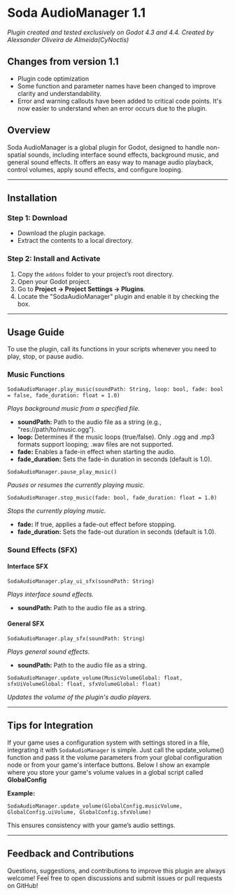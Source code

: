 # Soda AudioManager 1.1

*Plugin created and tested exclusively on Godot 4.3 and 4.4.*
*Created by Alexsander Oliveira de Almeida(CyNoctis)*

## Changes from version 1.1
- Plugin code optimization
- Some function and parameter names have been changed to improve clarity and understandability.
- Error and warning callouts have been added to critical code points. It's now easier to understand when an error occurs due to the plugin.

## Overview

Soda AudioManager is a global plugin for Godot, designed to handle non-spatial sounds, including interface sound effects, background music, and general sound effects. It offers an easy way to manage audio playback, control volumes, apply sound effects, and configure looping.

---

## Installation

### Step 1: Download

- Download the plugin package.
- Extract the contents to a local directory.

### Step 2: Install and Activate

1. Copy the `addons` folder to your project’s root directory.
2. Open your Godot project.
3. Go to **Project -> Project Settings -> Plugins**.
4. Locate the "SodaAudioManager" plugin and enable it by checking the box.

---

## Usage Guide

To use the plugin, call its functions in your scripts whenever you need to play, stop, or pause audio.

### Music Functions

```gdscript
SodaAudioManager.play_music(soundPath: String, loop: bool, fade: bool = false, fade_duration: float = 1.0)
```

*Plays background music from a specified file.*

- **soundPath:** Path to the audio file as a string (e.g., "res\://path/to/music.ogg").
- **loop:** Determines if the music loops (true/false). Only .ogg and .mp3 formats support looping; .wav files are not supported.
- **fade:** Enables a fade-in effect when starting the audio.
- **fade_duration:** Sets the fade-in duration in seconds (default is 1.0).

```gdscript
SodaAudioManager.pause_play_music()
```

*Pauses or resumes the currently playing music.*

```gdscript
SodaAudioManager.stop_music(fade: bool, fade_duration: float = 1.0)
```

*Stops the currently playing music.*

- **fade:** If true, applies a fade-out effect before stopping.
- **fade_duration:** Sets the fade-out duration in seconds (default is 1.0).

### Sound Effects (SFX)

#### Interface SFX

```gdscript
SodaAudioManager.play_ui_sfx(soundPath: String)
```

*Plays interface sound effects.*

- **soundPath:** Path to the audio file as a string.

#### General SFX

```gdscript
SodaAudioManager.play_sfx(soundPath: String)
```

*Plays general sound effects.*

- **soundPath:** Path to the audio file as a string.

```gdscript
SodaAudioManager.update_volume(MusicVolumeGlobal: float, sfxUiVolumeGlobal: float, sfxVolumeGlobal: float)
```

*Updates the volume of the plugin's audio players.*

---

## Tips for Integration

If your game uses a configuration system with settings stored in a file, integrating it with `SodaAudioManager` is simple. Just call the update_volume() function and pass it the volume parameters from your global configuration node or from your game's interface buttons. Below I show an example where you store your game's volume values in a global script called **GlobalConfig**

**Example:**

```gdscript
SodaAudioManager.update_volume(GlobalConfig.musicVolume, GlobalConfig.uiVolume, GlobalConfig.sfxVolume)
```

This ensures consistency with your game’s audio settings.

---

## Feedback and Contributions

Questions, suggestions, and contributions to improve this plugin are always welcome! Feel free to open discussions and submit issues or pull requests on GitHub!
